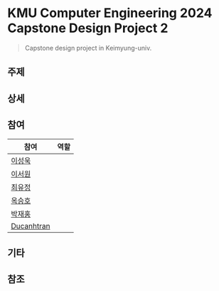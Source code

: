 # KMU Computer Engineering 2024 Capstone Design Project 2
> Capstone design project in Keimyung-univ.

## 주제

## 상세

## 참여
| 참여 | 역할 |
| --- | --- |
| [이성욱](https://github.com/elecbug) | |
| [이서원](https://github.com/dnjsl) | |
| [최유정](https://github.com/adelklee) | |
| [옥승호](https://github.com/Seunghook) | |
| [박재홍](https://github.com/Hong6968) | |
| [Ducanhtran](https://github.com/datbg152) | |

## 기타

## 참조
